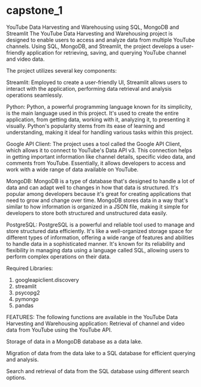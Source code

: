 # capstone_1
YouTube Data Harvesting and Warehousing using SQL, MongoDB and Streamlit
The YouTube Data Harvesting and Warehousing project is designed to enable users to access and analyze data from multiple YouTube channels. Using SQL, MongoDB, and Streamlit, the project develops a user-friendly application for retrieving, saving, and querying YouTube channel and video data.

The project utilizes several key components:

Streamlit: Employed to create a user-friendly UI, Streamlit allows users to interact with the application, performing data retrieval and analysis operations seamlessly.

Python: Python, a powerful programming language known for its simplicity, is the main language used in this project. It's used to create the entire application, from getting data, working with it, analyzing it, to presenting it visually. Python's popularity stems from its ease of learning and understanding, making it ideal for handling various tasks within this project.

Google API Client: The project uses a tool called the Google API Client, which allows it to connect to YouTube's Data API v3. This connection helps in getting important information like channel details, specific video data, and comments from YouTube. Essentially, it allows developers to access and work with a wide range of data available on YouTube.

MongoDB: MongoDB is a type of database that's designed to handle a lot of data and can adapt well to changes in how that data is structured. It's popular among developers because it's great for creating applications that need to grow and change over time. MongoDB stores data in a way that's similar to how information is organized in a JSON file, making it simple for developers to store both structured and unstructured data easily.

PostgreSQL: PostgreSQL is a powerful and reliable tool used to manage and store structured data efficiently. It's like a well-organized storage space for different types of information, offering a wide range of features and abilities to handle data in a sophisticated manner. It's known for its reliability and flexibility in managing data using a language called SQL, allowing users to perform complex operations on their data.

Required Libraries:

1. googleapiclient.discovery
2. streamlit
3. psycopg2
4. pymongo
5. pandas

FEATURES: The following functions are available in the YouTube Data Harvesting and Warehousing application: Retrieval of channel and video data from YouTube using the YouTube API.

Storage of data in a MongoDB database as a data lake.

Migration of data from the data lake to a SQL database for efficient querying and analysis.

Search and retrieval of data from the SQL database using different search options.
